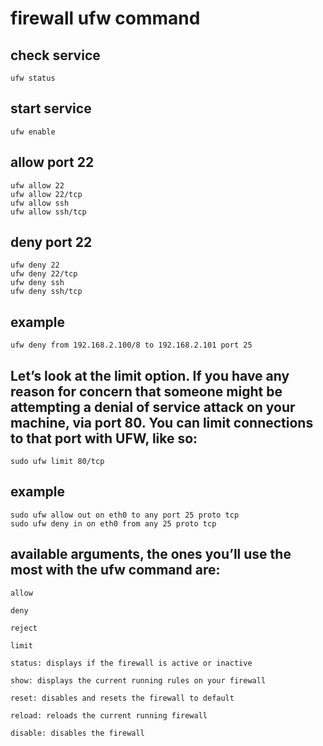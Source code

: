 # firewall ufw command

## check service 

````
ufw status
````

## start service 

````
ufw enable
````

## allow port 22

````
ufw allow 22
ufw allow 22/tcp
ufw allow ssh
ufw allow ssh/tcp
````

## deny port 22

````
ufw deny 22
ufw deny 22/tcp
ufw deny ssh
ufw deny ssh/tcp
````

## example

````
ufw deny from 192.168.2.100/8 to 192.168.2.101 port 25
````

## Let’s look at the limit option. If you have any reason for concern that someone might be attempting a denial of service attack on your machine, via port 80. You can limit connections to that port with UFW, like so:

````
sudo ufw limit 80/tcp
````

## example

````
sudo ufw allow out on eth0 to any port 25 proto tcp
sudo ufw deny in on eth0 from any 25 proto tcp
````


## available arguments, the ones you’ll use the most with the ufw command are:

````
allow

deny

reject

limit

status: displays if the firewall is active or inactive

show: displays the current running rules on your firewall

reset: disables and resets the firewall to default

reload: reloads the current running firewall

disable: disables the firewall
````

